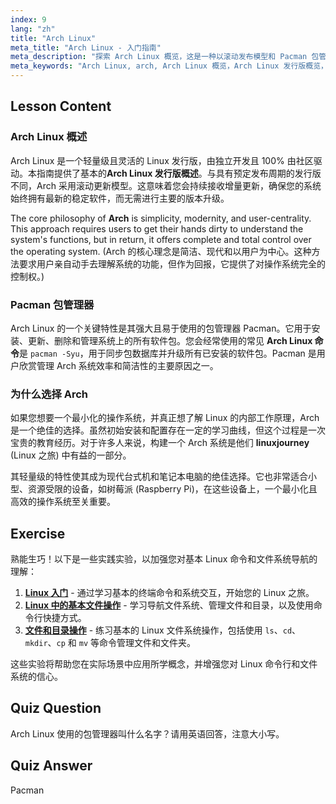 ```yaml
---
index: 9
lang: "zh"
title: "Arch Linux"
meta_title: "Arch Linux - 入门指南"
meta_description: "探索 Arch Linux 概览，这是一种以滚动发布模型和 Pacman 包管理器而闻名的灵活发行版。了解为什么 Arch Linux 命令行提供完全控制，使其成为您 Linux 之旅的绝佳起点。"
meta_keywords: "Arch Linux, arch, Arch Linux 概览，Arch Linux 发行版概览，Arch Linux 命令，Pacman, 滚动发布，Linux 发行版，Linux 之旅"
---
```


## Lesson Content

### Arch Linux 概述

Arch Linux 是一个轻量级且灵活的 Linux 发行版，由独立开发且 100% 由社区驱动。本指南提供了基本的**Arch Linux 发行版概述**。与具有预定发布周期的发行版不同，Arch 采用滚动更新模型。这意味着您会持续接收增量更新，确保您的系统始终拥有最新的稳定软件，而无需进行主要的版本升级。

The core philosophy of **Arch** is simplicity, modernity, and user-centrality. This approach requires users to get their hands dirty to understand the system's functions, but in return, it offers complete and total control over the operating system. (Arch 的核心理念是简洁、现代和以用户为中心。这种方法要求用户亲自动手去理解系统的功能，但作为回报，它提供了对操作系统完全的控制权。)

### Pacman 包管理器

Arch Linux 的一个关键特性是其强大且易于使用的包管理器 Pacman。它用于安装、更新、删除和管理系统上的所有软件包。您会经常使用的常见 **Arch Linux 命令**是 `pacman -Syu`，用于同步包数据库并升级所有已安装的软件包。Pacman 是用户欣赏管理 Arch 系统效率和简洁性的主要原因之一。

### 为什么选择 Arch

如果您想要一个最小化的操作系统，并真正想了解 Linux 的内部工作原理，Arch 是一个绝佳的选择。虽然初始安装和配置存在一定的学习曲线，但这个过程是一次宝贵的教育经历。对于许多人来说，构建一个 Arch 系统是他们 **linuxjourney** (Linux 之旅) 中有益的一部分。

其轻量级的特性使其成为现代台式机和笔记本电脑的绝佳选择。它也非常适合小型、资源受限的设备，如树莓派 (Raspberry Pi)，在这些设备上，一个最小化且高效的操作系统至关重要。

## Exercise

熟能生巧！以下是一些实践实验，以加强您对基本 Linux 命令和文件系统导航的理解：

1. **[Linux 入门](https://labex.io/zh/labs/linux-getting-started-with-linux-446315)** - 通过学习基本的终端命令和系统交互，开始您的 Linux 之旅。
2. **[Linux 中的基本文件操作](https://labex.io/zh/labs/linux-basic-file-operations-in-linux-18001)** - 学习导航文件系统、管理文件和目录，以及使用命令行快捷方式。
3. **[文件和目录操作](https://labex.io/zh/labs/linux-file-and-directory-operations-17997)** - 练习基本的 Linux 文件系统操作，包括使用 `ls`、`cd`、`mkdir`、`cp` 和 `mv` 等命令管理文件和文件夹。

这些实验将帮助您在实际场景中应用所学概念，并增强您对 Linux 命令行和文件系统的信心。

## Quiz Question

Arch Linux 使用的包管理器叫什么名字？请用英语回答，注意大小写。

## Quiz Answer

Pacman
